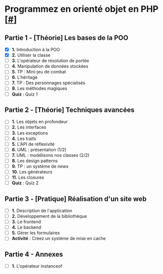 # Programmez en orienté objet en PHP [[#](https://openclassrooms.com/fr/courses/1665806-programmez-en-oriente-objet-en-php?status=published)]

## Partie 1 - [Théorie] Les bases de la POO
- [x] **1.** Introduction à la POO
- [x] **2.** Utiliser la classe
- [ ] **3.** L'opérateur de résolution de portée
- [ ] **4.** Manipulation de données stockées
- [ ] **5.** TP : Mini-jeu de combat
- [ ] **6.** L'héritage
- [ ] **7.** TP : Des personnages spécialisés
- [ ] **8.** Les méthodes magiques
- [ ] **Quiz** : Quiz 1

## Partie 2 - [Théorie] Techniques avancées
- [ ] **1.** Les objets en profondeur
- [ ] **2.** Les interfaces
- [ ] **3.** Les exceptions
- [ ] **4.** Les traits
- [ ] **5.** L'API de réflexivité
- [ ] **6.** UML : présentation (1/2)
- [ ] **7.** UML : modélisons nos classes (2/2)
- [ ] **8.** Les design patterns
- [ ] **9.** TP : un système de news
- [ ] **10.** Les générateurs
- [ ] **11.** Les closures
- [ ] **Quiz** : Quiz 2

## Partie 3 - [Pratique] Réalisation d'un site web
- [ ] **1.** Description de l'application
- [ ] **2.** Développement de la bibliothèque
- [ ] **3.** Le frontend
- [ ] **4.** Le backend
- [ ] **5.** Gérer les formulaires
- [ ] **Activité** : Créez un système de mise en cache

## Partie 4 - Annexes
- [ ] **1.** L'opérateur instanceof